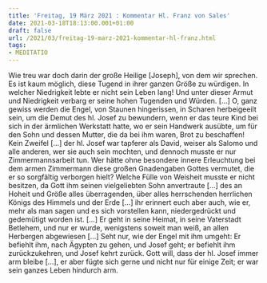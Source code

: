 ```yaml
---
title: 'Freitag, 19 März 2021 : Kommentar Hl. Franz von Sales'
date: 2021-03-18T18:13:00.001+01:00
draft: false
url: /2021/03/freitag-19-marz-2021-kommentar-hl-franz.html
tags: 
- MEDITATIO
---
```


Wie treu war doch darin der große Heilige \[Joseph\], von dem wir sprechen. Es ist kaum möglich, diese Tugend in ihrer ganzen Größe zu würdigen. In welcher Niedrigkeit lebte er nicht sein Leben lang! Und unter dieser Armut und Niedrigkeit verbarg er seine hohen Tugenden und Würden. \[…\] O, ganz gewiss werden die Engel, von Staunen hingerissen, in Scharen herbeigeeilt sein, um die Demut des hl. Josef zu bewundern, wenn er das teure Kind bei sich in der ärmlichen Werkstatt hatte, wo er sein Handwerk ausübte, um für den Sohn und dessen Mutter, die da bei ihm waren, Brot zu beschaffen! Kein Zweifel \[…\] der hl. Josef war tapferer als David, weiser als Salomo und alle anderen, wer sie auch sein mochten, und dennoch musste er nur Zimmermannsarbeit tun. Wer hätte ohne besondere innere Erleuchtung bei dem armen Zimmermann diese großen Gnadengaben Gottes vermutet, die er so sorgfältig verborgen hielt? Welche Fülle von Weisheit musste er nicht besitzen, da Gott ihm seinen vielgeliebten Sohn anvertraute \[…\] des an Hoheit und Größe alles überragenden, über alles herrschenden herrlichen Königs des Himmels und der Erde \[…\] ihr erinnert euch aber auch, wie er, mehr als man sagen und es sich vorstellen kann, niedergedrückt und gedemütigt worden ist. \[…\] Er geht in seine Heimat, in seine Vaterstadt Betlehem, und nur er wurde, wenigstens soweit man weiß, an allen Herbergen abgewiesen \[…\] Seht nur, wie der Engel mit ihm umgeht: Er befiehlt ihm, nach Ägypten zu gehen, und Josef geht; er befiehlt ihm zurückzukehren, und Josef kehrt zurück. Gott will, dass der hl. Josef immer arm bleibe \[…\], er aber fügte sich gerne und nicht nur für einige Zeit; er war sein ganzes Leben hindurch arm.
